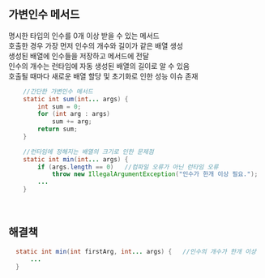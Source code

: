 ## 가변인수 메서드
명시한 타입의 인수를 0개 이상 받을 수 있는 메서드  
호출한 경우 가장 먼저 인수의 개수와 길이가 같은 배열 생성  
생성된 배열에 인수들을 저장하고 메서드에 전달  
인수의 개수는 런타임에 자동 생성된 배열의 길이로 알 수 있음  
호출될 때마다 새로운 배열 할당 및 초기화로 인한 성능 이슈 존재  

````java
    //간단한 가변인수 메서드
    static int sum(int... args) {
        int sum = 0;
        for (int arg : args)
            sum += arg;
        return sum;
    }
  
    //런타임에 정해지는 배열의 크기로 인한 문제점
    static int min(int... args) {
        if (args.length == 0)   //컴파일 오류가 아닌 런타임 오류
            throw new IllegalArgumentException("인수가 한개 이상 필요.");
        ...
    }
````
<br>

## 해결책

````java
  static int min(int firstArg, int... args) {   //인수의 개수가 한개 이상
      ...
  }
````

<br>
